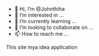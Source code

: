 - 👋 Hi, I’m @Johnthiha
- 👀 I’m interested in ...
- 🌱 I’m currently learning ...
- 💞️ I’m looking to collaborate on ...
- 📫 How to reach me ...

<!---
Johnthiha/Johnthiha is a ✨ special ✨ repository because its `README.md` (this file) appears on your GitHub profile.
You can click the Preview link to take a look at your changes.
--->
This site mya idea application
